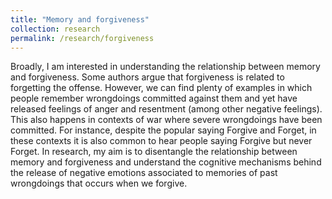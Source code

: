 ```yaml
---
title: "Memory and forgiveness"
collection: research
permalink: /research/forgiveness
---
```


Broadly, I am interested in understanding the relationship between memory and forgiveness. Some authors argue that forgiveness is related to forgetting the offense. However, we can find plenty of examples in which people remember wrongdoings committed against them and yet have released feelings of anger and resentment (among other negative feelings). This also happens in contexts of war where severe wrongdoings have been committed. For instance, despite the popular saying Forgive and Forget, in these contexts it is also common to hear people saying Forgive but never Forget. In research, my aim is to disentangle the relationship between memory and forgiveness and understand the cognitive mechanisms behind the release of negative emotions associated to memories of past wrongdoings that occurs when we forgive. 
